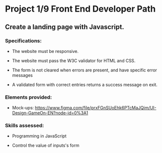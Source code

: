 # Project 1/9 Front End Developer Path

## Create a landing page with Javascript.

### Specifications:

- The website must be responsive.

- The website must pass the W3C validator for HTML and CSS.

- The form is not cleared when errors are present, and have specific error messages

- A validated form with correct entries returns a success message on exit.

### Elements provided:

- Mock-ups: https://www.figma.com/file/prxFGnSUoEhk6PTcMaJQim/UI-Design-GameOn-EN?node-id=0%3A1

### Skills assessed:

- Programming in JavaScript

- Control the value of inputs's form
